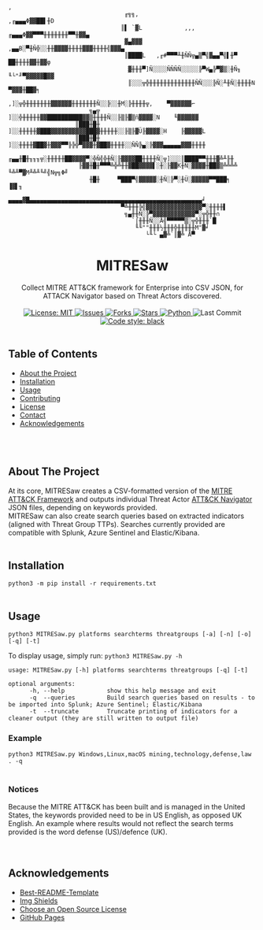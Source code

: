 <!-- PROJECT LOGO -->
```
                                                                         ,
                                 ╓╗╗,                          ,╓▄▄▄Φ▓▓██▌╫D
                                ║▌ `▓L            ,,, ╓▄▄▄Φ▓▓▀▀▀╫╫╫╫╫╫╫▀▀╫▓▓▄
                                 ▓▄▓▓▓        ,▄▄B░▀╫Ñ╬░░╫╫▓▓▓▓╫╫╫╫▓▓▓╫╫╫╫╣▓▓▓▄
                                 ║████L   ,╓#▀▀▀╨╫ÑÑ╦▄▒▀╣▓▄▄▀╣▌╫▀    ██╫╫╫╫▓▓╫▓▓φ
                                  ▓╫╫╫▀]Ñ░░░░ÑÑÑÑ░░░░░╠▀W▄╠▀▓▒░╫Ñ╖   ╙└"╜▀▓▓▓▓▓█▓▓
                                  ║░░░╦╬╫╫╫╫╫╫╫╫╫╫╫╫╫ÑÑ░░░╠Ñ░╨╫Ñ░╫╫╫╫N     ▀▓▓▓╫██▓╕
                                ,]░╦╬╫╫╫╫╫╫╫▓▓▓▓▓▓╫╫╫╫╫╫╫Ñ░░╠░░╫M░╠╫╫╫╫╦,    ▀▓▓▓▓▓▓⌐
                       ╗▄╦     ]░░╬╫╫╫╫╫▓▓██████████▓▓▒╫╫╫╫Ñ░░╟▒╟▓▒ñ▓▓▓▓░N    ╙▓▓▓▓▓▓
                   ║███╫█╫    ]░░╫╫╫╫╫▓███▓▓▓▓▓▓▓▓▓▓███▓╫╫╫╫╫░░╟▒╟▓Ü╟▓▓▓▓░H    ╟▓▓▓▓▓L
                   ║███╫█╫   ]░░╫╫╫╫▓██▓╫▓▓▓▀▀╠╠╬▀▓▓▓╫▓██▓╫╫╫╫░░ÑÑ╠▄░╠▓▓▓▄▄▄▄▄▓▓▓╫╫╫╫
                    ╓▄▄╫█╫╖╖╖╦░╫╫╫╫╫██▓▓▓▓▀░╬Ñ╣╬╫Ñ░╟▓▓▓▓██╫╫╫╫Ñ░╦]░░░║████▀▀╫╫╫▓╩╨╟╫
                    ╟▓▓╫█╫▀▀▀╩╬╩╫╫▓██▓▓▓▓▌░╫░╟▓▓K╫Ñ░▓▓▓▓╫██▓▒╩╩╩╩ ╙╩╨▀▓M╨╩╨╙╝╣N╦╗Φ╝
                       ╫█╫     ▀███▀╣▓▓▓▓▓░╫Ñ░╠▀░╫Ü░▓▓▓▓▓▀▀███╕      ▐▓▌╖
                   ▄▄▄▄▓█▄▄▄▄▄▄▄▄▄▄▄▄▄▄▄▄▄▄▄▄▄▄▄▄▄▄▄▄▄▄▄▄▄▄▄▄▄▄▄▄▄▄▄▄▄▄▄▄▄╛
                                ▀╩╫╫╫╠╣▓▓▓▓▓▓▓▓▓▓▓▓▓▓▓▓▀░╫╫╫╫▌
                                 ╗▄╫╫Ñ░╠▀▓▓▓▓▓▓▓▓▓▓▓▓▀░╦╬╫╫∩
                                   `⌠╫╫╫Ñ░░Å╣▀▀▀▀▀▒░╦╬╫╫╫`█
                                    ╙╙""╫╫╫½╫╫╫╬╫╫╫╫╫M"▓╛
                                       └╙└ ▄▓╩`║▓╩ Å▀
```
<p align="center">
  <h1 align="center">MITRESaw</h1>
  <p align="center">
    Collect MITRE ATT&amp;CK framework for Enterprise into CSV JSON, for ATTACK Navigator based on Threat Actors discovered.
    <br><br>
    <a href="https://mit-license.org">
      <img src="https://img.shields.io/github/license/ezaspy/MITRESaw" alt="License: MIT">
    </a>
    <a href="https://github.com/ezaspy/MITRESaw/issues">
      <img src="https://img.shields.io/github/issues/ezaspy/MITRESaw" alt="Issues">
    </a>
    <a href="https://github.com/ezaspy/MITRESaw/network/members">
      <img src="https://img.shields.io/github/forks/ezaspy/MITRESaw" alt="Forks">
    <a href="https://github.com/ezaspy/MITRESaw/stargazers">
      <img src="https://img.shields.io/github/stars/ezaspy/MITRESaw" alt="Stars">
    </a>
    <a href="https://www.python.org">
      <img src="https://img.shields.io/badge/language-python-pink" alt="Python">
    </a>
    </a>
      <img src="https://img.shields.io/github/last-commit/ezaspy/MITRESaw" alt="Last Commit">
    </a>
    <a href="https://github.com/psf/black">
      <img alt="Code style: black" src="https://img.shields.io/badge/code%20style-black-000000.svg">
    </a>
    <br><br>
  </p>
</p>

<!-- TABLE OF CONTENTS -->
## Table of Contents

* [About the Project](#about-the-project)
* [Installation](#installation)
* [Usage](#usage)
* [Contributing](#contributing)
* [License](#license)
* [Contact](#contact)
* [Acknowledgements](#acknowledgements)


<br><br>

<!-- ABOUT THE PROJECT -->
## About The Project

At its core, MITRESaw creates a CSV-formatted version of the [MITRE ATT&amp;CK Framework](https://attack.mitre.org) and outputs individual Threat Actor [ATT&amp;CK Navigator](https://mitre-attack.github.io/attack-navigator/) JSON files, depending on keywords provided.<br>
MITRESaw can also create search queries based on extracted indicators (aligned with Threat Group TTPs). Searches currently provided are compatible with Splunk, Azure Sentinel and Elastic/Kibana.
<br><br>

<!-- INSTALLATION -->
## Installation

`python3 -m pip install -r requirements.txt`
<br><br>

<!-- USAGE EXAMPLES -->
## Usage
`python3 MITRESaw.py platforms searchterms threatgroups [-a] [-n] [-o] [-q] [-t]`

To display usage, simply run: `python3 MITRESaw.py -h`
```
usage: MITRESaw.py [-h] platforms searchterms threatgroups [-q] [-t]

optional arguments:
      -h, --help            show this help message and exit
      -q  --queries         Build search queries based on results - to be imported into Splunk; Azure Sentinel; Elastic/Kibana
      -t  --truncate        Truncate printing of indicators for a cleaner output (they are still written to output file)
```

### Example
`python3 MITRESaw.py Windows,Linux,macOS mining,technology,defense,law . -q`
<br><br>

### Notices

Because the MITRE ATT&amp;CK has been built and is managed in the United States, the keywords provided need to be in US English, as opposed UK English. An example where results would not reflect the search terms provided is the word defense (US)/defence (UK).
<br><br><br>


<!-- ACKNOWLEDGEMENTS -->
## Acknowledgements
* [Best-README-Template](https://github.com/othneildrew/Best-README-Template)
* [Img Shields](https://shields.io)
* [Choose an Open Source License](https://choosealicense.com)
* [GitHub Pages](https://pages.github.com)



<!-- MARKDOWN LINKS & IMAGES -->
<!-- https://www.markdownguide.org/basic-syntax/#reference-style-links -->
[contributors-shield]: https://img.shields.io/github/contributors/ezaspy/bruce.svg?style=flat-square
[contributors-url]: https://github.com/ezaspy/bruce/graphs/contributors
[forks-shield]: https://img.shields.io/github/forks/ezaspy/bruce.svg?style=flat-square
[forks-url]: https://github.com/ezaspy/bruce/network/members
[stars-shield]: https://img.shields.io/github/stars/ezaspy/bruce.svg?style=flat-square
[stars-url]: https://github.com/ezaspy/bruce/stargazers
[issues-shield]: https://img.shields.io/github/issues/ezaspy/bruce.svg?style=flat-square
[issues-url]: https://github.com/ezaspy/bruce/issues
[license-shield]: https://img.shields.io/github/license/ezaspy/bruce.svg?style=flat-square
[license-url]: https://github.com/ezaspy/bruce/master/LICENSE.txt
